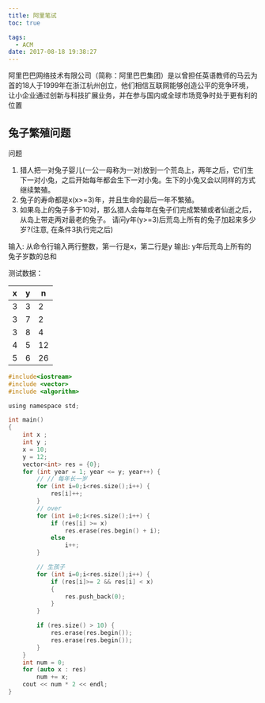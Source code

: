 ```yaml
---
title: 阿里笔试
toc: true

tags:
  - ACM
date: 2017-08-18 19:38:27
---
```


阿里巴巴网络技术有限公司（简称：阿里巴巴集团）是以曾担任英语教师的马云为首的18人于1999年在浙江杭州创立，他们相信互联网能够创造公平的竞争环境，让小企业通过创新与科技扩展业务，并在参与国内或全球市场竞争时处于更有利的位置

<!-- more -->

## 兔子繁殖问题

问题 

1. 猎人把一对兔子婴儿(一公一母称为一对)放到一个荒岛上，两年之后，它们生下一对小兔，之后开始每年都会生下一对小兔。生下的小兔又会以同样的方式继续繁殖。 
2. 兔子的寿命都是x(x>=3)年，并且生命的最后一年不繁殖。 
3. 如果岛上的兔子多于10对，那么猎人会每年在兔子们完成繁殖或者仙逝之后，从岛上带走两对最老的兔子。 
请问y年(y>=3)后荒岛上所有的兔子加起来多少岁?(注意, 在条件3执行完之后)

输入: 从命令行输入两行整数，第一行是x，第二行是y 
输出: y年后荒岛上所有的兔子岁数的总和

测试数据：

|x|y|n|
|--|--|--|
|3|3|2|
|3|7|2|
|3|8|4|
|4|5|12|
|5|6|26|

```c
#include<iostream>
#include <vector>
#include <algorithm>

using namespace std;

int main()
{
    int x ;
    int y ;
    x = 10;
    y = 12;
    vector<int> res = {0};
    for (int year = 1; year <= y; year++) {
        // // 每年长一岁
        for (int i=0;i<res.size();i++) {
            res[i]++;
        }
        // over
        for (int i=0;i<res.size();i++) {
            if (res[i] >= x)
                res.erase(res.begin() + i);
            else
                i++;
        }

        // 生孩子
        for (int i=0;i<res.size();i++) {
            if (res[i]>= 2 && res[i] < x)
            {
                res.push_back(0);
            }
        }

        if (res.size() > 10) {
            res.erase(res.begin());
            res.erase(res.begin());
        }
    }
    int num = 0;
    for (auto x : res)
        num += x;
    cout << num * 2 << endl;
}
```
